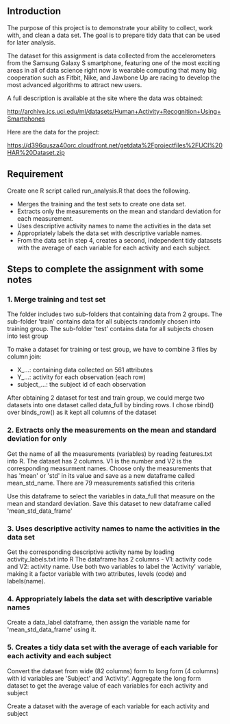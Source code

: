 ## Introduction

The purpose of this project is to demonstrate your ability to collect, 
work with, and clean a data set. The goal is to prepare tidy data that 
can be used for later analysis. 

The dataset for this assignment is data collected from the accelerometers 
from the Samsung Galaxy S smartphone, featuring one of the most exciting 
areas in all of data science right now is wearable computing that many big 
cooperation such as Fitbit, Nike, and Jawbone Up are racing to develop the 
most advanced algorithms to attract new users. 

A full description is available at the site where the data was obtained:

http://archive.ics.uci.edu/ml/datasets/Human+Activity+Recognition+Using+Smartphones

Here are the data for the project:

https://d396qusza40orc.cloudfront.net/getdata%2Fprojectfiles%2FUCI%20HAR%20Dataset.zip


## Requirement

Create one R script called run_analysis.R that does the following.

*   Merges the training and the test sets to create one data set.
*   Extracts only the measurements on the mean and standard deviation for each measurement.
*   Uses descriptive activity names to name the activities in the data set
*   Appropriately labels the data set with descriptive variable names.
*   From the data set in step 4, creates a second, independent tidy datasets with 
the average of each variable for each activity and each subject.

## Steps to complete the assignment with some notes

### 1. Merge training and test set

The folder includes two sub-folders that containing data from 2 groups. 
The sub-folder 'train' contains data for all subjects randomly chosen into training
group. The sub-folder 'test' contains data for all subjects chosen into test group

To make a dataset for training or test group, we have to combine 3 files by column join: 
* X_...: containing data collected on 561 attributes
* Y_...: activity for each observation (each row)
* subject_...: the subject id of each observation

After obtaining 2 dataset for test and train group, we could merge two datasets 
into one dataset called data_full  by binding rows. I chose rbind() over 
binds_row() as it kept all columns of the dataset

### 2. Extracts only the measurements on the mean and standard deviation for only

Get the name of all the measurements (variables) by reading features.txt into R. 
The dataset has 2 columns. V1 is the number and V2 is the corresponding measurment
names. Choose only the measurements that has 'mean' or 'std' in its value and save as 
a new dataframe called mean_std_name. There are 79 measurements satisfied this criteria

Use this dataframe to select the variables in data_full that measure on the mean and 
standard deviation. Save this dataset to new dataframe called 'mean_std_data_frame'

### 3. Uses descriptive activity names to name the activities in the data set

Get the corresponding descriptive activity name by loading activity_labels.txt into R
The dataframe has 2 columns - V1: activity code and V2: activity name. Use both 
two variables to label the 'Activity' variable, making it a factor variable with
two attributes, levels (code) and labels(name).

### 4. Appropriately labels the data set with descriptive variable names

Create a data_label dataframe, then assign the variable name for 'mean_std_data_frame' 
using it. 

### 5. Creates a tidy data set with the average of each variable for each activity and each subject

Convert the dataset from wide (82 columns) form to long form (4 columns) with
id variables are 'Subject' and 'Activity'. Aggregate the long form dataset to
get the average value of each variables for each activity and subject

Create a dataset with the average of each variable for each activity and subject






